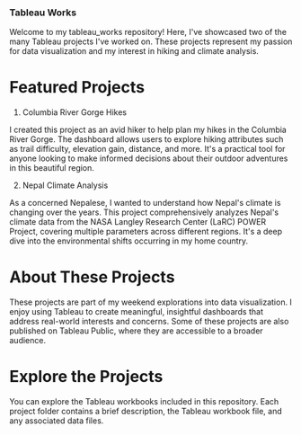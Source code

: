 ### Tableau Works

Welcome to my tableau_works repository! Here, I've showcased two of the many Tableau projects I've worked on. These projects represent my passion for data visualization and my interest in hiking and climate analysis.

# Featured Projects
1. Columbia River Gorge Hikes

I created this project as an avid hiker to help plan my hikes in the Columbia River Gorge. The dashboard allows users to explore hiking attributes such as trail difficulty, elevation gain, distance, and more. It's a practical tool for anyone looking to make informed decisions about their outdoor adventures in this beautiful region.

2. Nepal Climate Analysis

As a concerned Nepalese, I wanted to understand how Nepal's climate is changing over the years. This project comprehensively analyzes Nepal's climate data from the NASA Langley Research Center (LaRC) POWER Project, covering multiple parameters across different regions. It's a deep dive into the environmental shifts occurring in my home country.

# About These Projects

These projects are part of my weekend explorations into data visualization. I enjoy using Tableau to create meaningful, insightful dashboards that address real-world interests and concerns. Some of these projects are also published on Tableau Public, where they are accessible to a broader audience.

# Explore the Projects

You can explore the Tableau workbooks included in this repository. Each project folder contains a brief description, the Tableau workbook file, and any associated data files.

